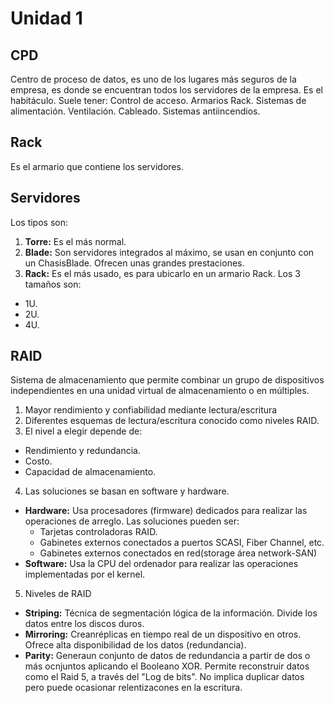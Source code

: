 Unidad 1
==========

CPD
-------

Centro de proceso de datos, es uno de los lugares más seguros de la empresa, es donde se encuentran todos los servidores de la empresa. Es el habitáculo. Suele tener:
	Control de acceso.
	Armarios Rack.
	Sistemas de alimentación.
	Ventilación.
	Cableado.
	Sistemas antiincendios.

Rack
------

Es el armario que contiene los servidores.

Servidores
------------


Los tipos son:

1. **Torre:** Es el más normal.
2. **Blade:** Son servidores integrados al máximo, se usan en conjunto con un ChasisBlade. Ofrecen unas grandes prestaciones.
3. **Rack:** Es el más usado, es para ubicarlo en un armario Rack. Los 3 tamaños son:
  * 1U.
  * 2U.
  * 4U.

RAID
-------

Sistema de almacenamiento que permite combinar un grupo de dispositivos independientes en una unidad virtual de almacenamiento o en múltiples.

1. Mayor rendimiento y confiabilidad mediante lectura/escritura
2. Diferentes esquemas de lectura/escritura conocido como niveles RAID.
3. El nivel a elegir depende de:
  * Rendimiento y redundancia.
  * Costo.
  * Capacidad de almacenamiento.
4. Las soluciones se basan en software y hardware.
  * **Hardware:** Usa procesadores (firmware) dedicados para realizar las operaciones de arreglo. Las soluciones pueden ser:
    * Tarjetas controladoras RAID.
    * Gabinetes externos conectados a puertos SCASI, Fiber Channel, etc.
    * Gabinetes externos conectados en red(storage área network-SAN)
  * **Software:** Usa la CPU del ordenador para realizar las operaciones implementadas por el kernel.

5. Niveles de RAID
 * **Striping:** Técnica de segmentación lógica de la información. Divide los datos entre los discos duros.
 * **Mirroring:** Creanréplicas en tiempo real de un dispositivo en otros. Ofrece alta disponibilidad de los datos (redundancia).
 * **Parity:** Generaun conjunto de datos de redundancia a partir de dos o más ocnjuntos aplicando el Booleano XOR. Permite reconstruir datos como el Raid 5, a través del "Log de bits". No implica duplicar datos pero puede ocasionar relentizacones en la escritura.
